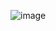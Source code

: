 <p align="center" width="100%">
  
  ![image](https://media.tenor.com/mjKlCBWywDgAAAAC/sarcastic-bob.gif)

</p>
  
